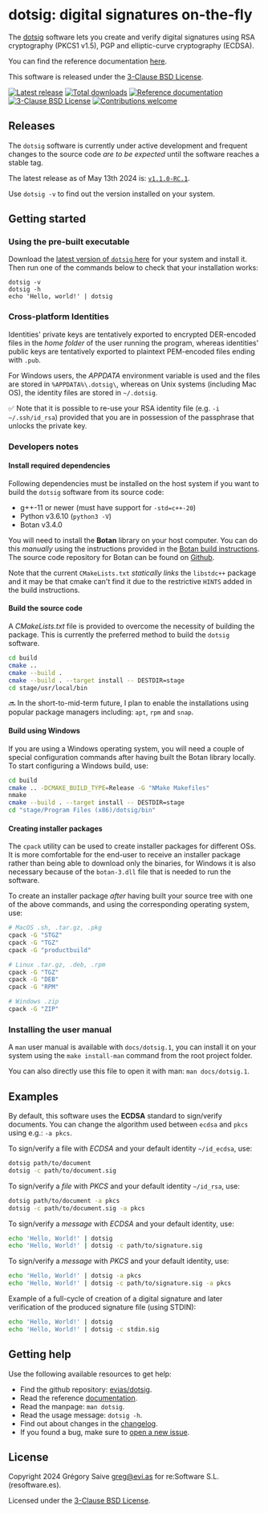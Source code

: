 # dotsig: digital signatures on-the-fly

The [dotsig][self] software lets you create and verify digital signatures
using RSA cryptography (PKCS1 v1.5), PGP and elliptic-curve cryptography (ECDSA).

You can find the reference documentation [here][docs].

This software is released under the [3-Clause BSD License](./LICENSE).

[![Latest release](https://img.shields.io/github/v/release/evias/dotsig)](#releases)
[![Total downloads](https://img.shields.io/github/downloads/evias/dotsig/total)][download]
[![Reference documentation](https://img.shields.io/badge/Reference%20documentation-blue)][docs]
[![3-Clause BSD License](https://img.shields.io/github/license/evias/dotsig)](./LICENSE)
[![Contributions welcome](https://img.shields.io/badge/contributions-welcome-brightgreen.svg?style=flat)][issues]

## Releases

The `dotsig` software is currently under active development and frequent changes
to the source code *are to be expected* until the software reaches a stable tag.

The latest release as of May 13th 2024 is: [`v1.1.0-RC.1`][download].

Use `dotsig -v` to find out the version installed on your system.

## Getting started

### Using the pre-built executable

Download the [latest version of `dotsig` here][download] for your system and
install it. Then run one of the commands below to check that your installation
works:

```
dotsig -v
dotsig -h
echo 'Hello, world!' | dotsig
```

### Cross-platform Identities

Identities' private keys are tentatively exported to encrypted DER-encoded files
in the *home folder* of the user running the program, whereas identities' public
keys are tentatively exported to plaintext PEM-encoded files ending with `.pub`.

For Windows users, the *APPDATA* environment variable is used and the files are
stored in `%APPDATA%\.dotsig\`, whereas on Unix systems (including Mac OS), the
identity files are stored in `~/.dotsig`.

:white_check_mark: Note that it is possible to re-use your RSA identity file
(e.g. `-i ~/.ssh/id_rsa`) provided that you are in possession of the passphrase
that unlocks the private key.

### Developers notes

#### Install required dependencies

Following dependencies must be installed on the host system if you want to build
the `dotsig` software from its source code:

- g++-11 or newer (must have support for `-std=c++-20`)
- Python v3.6.10 (`python3 -V`)
- Botan v3.4.0

You will need to install the **Botan** library on your host computer. You can do
this *manually* using the instructions provided in the [Botan build instructions][botan].
The source code repository for Botan can be found on [Github][botan-src].

Note that the current `CMakeLists.txt` *statically links* the `libstdc++` package
and it may be that cmake can't find it due to the restrictive `HINTS` added in the
build instructions.

#### Build the source code

A *CMakeLists.txt* file is provided to overcome the necessity of building the
package. This is currently the preferred method to build the `dotsig` software.

```bash
cd build
cmake ..
cmake --build .
cmake --build . --target install -- DESTDIR=stage
cd stage/usr/local/bin
```

:soon: In the short-to-mid-term future, I plan to enable the installations using
popular package managers including: `apt`, `rpm` and `snap`.

#### Build using Windows

If you are using a Windows operating system, you will need a couple of special
configuration commands after having built the Botan library locally. To start
configuring a Windows build, use:

```bash
cd build
cmake .. -DCMAKE_BUILD_TYPE=Release -G "NMake Makefiles"
nmake
cmake --build . --target install -- DESTDIR=stage
cd "stage/Program Files (x86)/dotsig/bin"
```

#### Creating installer packages

The `cpack` utility can be used to create installer packages for different OSs.
It is more comfortable for the end-user to receive an installer package rather
than being able to download only the binaries, for Windows it is also necessary
because of the `botan-3.dll` file that is needed to run the software.

To create an installer package *after* having built your source tree with one of
the above commands, and using the corresponding operating system, use:

```bash
# MacOS .sh, .tar.gz, .pkg
cpack -G "STGZ"
cpack -G "TGZ"
cpack -G "productbuild"

# Linux .tar.gz, .deb, .rpm
cpack -G "TGZ"
cpack -G "DEB"
cpack -G "RPM"

# Windows .zip
cpack -G "ZIP"
```

### Installing the user manual

A `man` user manual is available with `docs/dotsig.1`, you can install it on your
system using the `make install-man` command from the root project folder.

You can also directly use this file to open it with man: `man docs/dotsig.1`.

## Examples

By default, this software uses the **ECDSA** standard to sign/verify documents.
You can change the algorithm used between `ecdsa` and `pkcs` using e.g.: `-a pkcs`.

To sign/verify a file with *ECDSA* and your default identity `~/id_ecdsa`, use:

```bash
dotsig path/to/document
dotsig -c path/to/document.sig
```

To sign/verify a *file* with *PKCS* and your default identity `~/id_rsa`, use:
```bash
dotsig path/to/document -a pkcs
dotsig -c path/to/document.sig -a pkcs
```

To sign/verify a *message* with *ECDSA* and your default identity, use:
```bash
echo 'Hello, World!' | dotsig
echo 'Hello, World!' | dotsig -c path/to/signature.sig
```

To sign/verify a *message* with *PKCS* and your default identity, use:
```bash
echo 'Hello, World!' | dotsig -a pkcs
echo 'Hello, World!' | dotsig -c path/to/signature.sig -a pkcs
```

Example of a full-cycle of creation of a digital signature and later
verification of the produced signature file (using STDIN):
```bash
echo 'Hello, World!' | dotsig
echo 'Hello, World!' | dotsig -c stdin.sig
```

## Getting help

Use the following available resources to get help:

- Find the github repository: [evias/dotsig][self].
- Read the reference [documentation][docs].
- Read the manpage: `man dotsig`.
- Read the usage message: `dotsig -h`.
- Find out about changes in the [changelog](./CHANGELOG.md).
- If you found a bug, make sure to [open a new issue][issues].

## License

Copyright 2024 Grégory Saive <greg@evi.as> for re:Software S.L. (resoftware.es).

Licensed under the [3-Clause BSD License](./LICENSE).

[self]: https://github.com/evias/dotsig
[download]: https://github.com/evias/dotsig/releases/tag/v1.1.0-RC.1
[docs]: https://evias.be/dotsig/v1.0.0-beta/index.html
[issues]: https://github.com/evias/dotsig/issues
[botan-src]: https://github.com/randombit/botan
[botan]: https://botan.randombit.net/handbook/building.html
